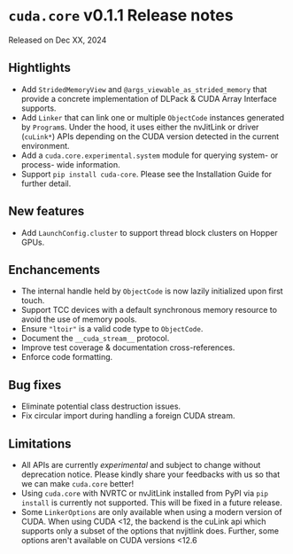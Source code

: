 # `cuda.core` v0.1.1 Release notes

Released on Dec XX, 2024

## Hightlights

- Add `StridedMemoryView` and `@args_viewable_as_strided_memory` that provide a concrete
  implementation of DLPack & CUDA Array Interface supports.
- Add `Linker` that can link one or multiple `ObjectCode` instances generated by `Program`s. Under
  the hood, it uses either the nvJitLink or driver (`cuLink*`) APIs depending on the CUDA version
  detected in the current environment.
- Add a `cuda.core.experimental.system` module for querying system- or process- wide information.
- Support `pip install cuda-core`. Please see the Installation Guide for further detail.

## New features

- Add `LaunchConfig.cluster` to support thread block clusters on Hopper GPUs.

## Enchancements

- The internal handle held by `ObjectCode` is now lazily initialized upon first touch.
- Support TCC devices with a default synchronous memory resource to avoid the use of memory pools.
- Ensure `"ltoir"` is a valid code type to `ObjectCode`.
- Document the `__cuda_stream__` protocol.
- Improve test coverage & documentation cross-references.
- Enforce code formatting.

## Bug fixes

- Eliminate potential class destruction issues.
- Fix circular import during handling a foreign CUDA stream.

## Limitations

- All APIs are currently *experimental* and subject to change without deprecation notice.
  Please kindly share your feedbacks with us so that we can make `cuda.core` better!
- Using `cuda.core` with NVRTC or nvJitLink installed from PyPI via `pip install` is currently
  not supported. This will be fixed in a future release.
- Some `LinkerOptions` are only available when using a modern version of CUDA. When using CUDA <12,
  the backend is the cuLink api which supports only a subset of the options that nvjitlink does.
  Further, some options aren't available on CUDA versions <12.6
